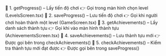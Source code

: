 📌 1. getProgress() – Lấy tiến độ chơi
👉 Gọi trong màn hình chọn level (LevelsScreen.tsx)
📌 2. saveProgress() – Lưu tiến độ chơi
👉 Gọi khi người chơi hoàn thành một level (GameScreen.tsx)
📌 3. getAchievements() – Lấy danh sách thành tựu
👉 Gọi khi vào màn hình thành tựu (AchievementsScreen.tsx)
📌 4. saveAchievements() – Lưu thành tựu mới
👉 Được gọi bên trong checkAchievements()
📌 5. checkAchievements() – Kiểm tra thành tựu mới đạt được
👉 Được gọi bên trong saveProgress()
